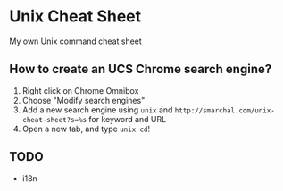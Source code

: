 Unix Cheat Sheet
================

My own Unix command cheat sheet

How to create an UCS Chrome search engine?
------------------------------------------

1. Right click on Chrome Omnibox
2. Choose "Modify search engines"
3. Add a new search engine using `unix` and `http://smarchal.com/unix-cheat-sheet?s=%s` for keyword and URL
4. Open a new tab, and type `unix cd`!

TODO
----

- i18n

